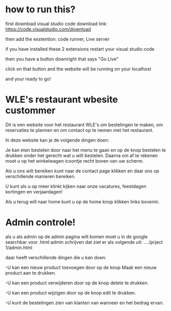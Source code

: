 # how to run this?
first download visual studio code
download link: https://code.visualstudio.com/download

then add the exstention: code runner, Live server

if you have installed these 2 extensions restart your visual studio code

then you have a button downright that says "Go Live"

click on that button and the website will be running on your localhost

and your ready to go!

# WLE's restaurant wbesite custommer

Dit is een website voor het restaurant WLE's om bestelingen te maken, om reservaties te plannen en om contact op te nemen met het restaurant.

In deze website kan je de volgende dingen doen:

Je kan eten bestelen door naar het menu te gaan en op de knop bestelen te drukken onder het gerecht wat u wilt bestelen.
Daarna om af te rekenen moet u op het winkelwagen icoontje recht boven van uw scherm.

Als u ons wilt bereiken kunt naar de contact page klikken en daar ons op verschillende manieren bereiken.

U kunt als u op meer klinkt kijken naar onze vacatures, feestdagen kortingen en verjaardagen!

Als u terug will naar home kunt u op de home knop klikken links bovenin.

# Admin controle!
als u als admin op de admin pagina wilt komen moet u in de google searchbar voor .html admin schrijven dat ziet er als volgende uit:
..../prject 1/admin.html

daar heeft verschillende dingen die u kan doen:

-U kan een nieuw product toevoegen door op de knop Maak een nieuw product aan te drukken.

-U kan een product verwijderen door op de knop delete te drukken.

-U kan een product wijzigen door op de knop edit te drukken.

-U kunt de bestelingen zien van klanten van wanneer en het bedrag ervan.


